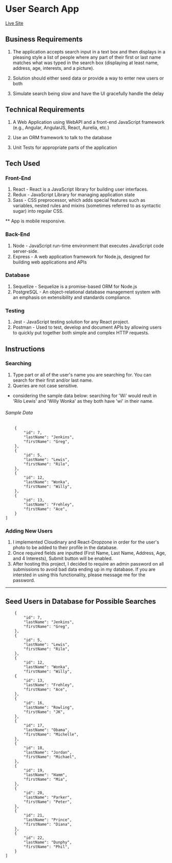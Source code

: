 # User Search App
[Live Site](https://user-search.brittanyjat.com/)

## Business Requirements
1. The application accepts search input in a text box and then displays in a pleasing style a list of people where any part of their first or last name matches what was typed in the search box (displaying at least name, address, age, interests, and a picture). 

2. Solution should either seed data or provide a way to enter new users or both

3. Simulate search being slow and have the UI gracefully handle the delay
## Technical Requirements
1. A Web Application using WebAPI and a front-end JavaScript framework (e.g., Angular, AngularJS, React, Aurelia, etc.) 

2. Use an ORM framework to talk to the database

3. Unit Tests for appropriate parts of the application
## Tech Used
### Front-End
1. React - React is a JavaScript library for building user interfaces. 
2. Redux - JavaScript Library for managing application state
3. Sass - CSS preprocessor, which adds special features such as variables, nested rules and mixins (sometimes referred to as syntactic sugar) into regular CSS. 

** App is mobile responsive.

### Back-End
1. Node - JavaScript run-time environment that executes JavaScript code server-side.
2. Express - A web application framework for Node.js, designed for building web applications and APIs

### Database
1. Sequelize - Sequelize is a promise-based ORM for Node.js
2. PostgreSQL - An object-relational database management system with an emphasis on extensibility and standards compliance.

### Testing
1. Jest - JavaScript testing solution for any React project.
2. Postman - Used to test, develop and document APIs by allowing users to quickly put together both simple and complex HTTP requests.

## Instructions

### Searching
1. Type part or all of the user's name you are searching for. You can search for their first and/or last name.
2. Queries are not case sensitive. 

+ considering the sample data below: searching for 'Wi' would reult in 'Rilo Lewis' and 'Willy Wonka' as they both have 'wi' in their name.

###### Sample Data

```[
    {
        "id": 7,
        "lastName": "Jenkins",
        "firstName": "Greg",
    },
    {
        "id": 5,
        "lastName": "Lewis",
        "firstName": "Rilo",
    },
    {
        "id": 12,
        "lastName": "Wonka",
        "firstName": "Willy",
    },
    {
        "id": 13,
        "lastName": "Frehley",
        "firstName": "Ace",
    }
]
```

### Adding New Users
1. I implemented Cloudinary and React-Dropzone in order for the user's photo to be added to their profile in the database.
2. Once required fields are inputted (First Name, Last Name, Address, Age, and 4 Interests), Submit button will be enabled. 
3. After hosting this project, I decided to require an admin password on all submissions to avoid bad data ending up in my database. If you are intersted in using this functionality, please message me for the password.
---

## Seed Users in Database for Possible Searches
```[
    {
        "id": 7,
        "lastName": "Jenkins",
        "firstName": "Greg",
    },
    {
        "id": 5,
        "lastName": "Lewis",
        "firstName": "Rilo",
    },
    {
        "id": 12,
        "lastName": "Wonka",
        "firstName": "Willy",
    {
        "id": 13,
        "lastName": "Frehley",
        "firstName": "Ace",
    },
    {
        "id": 16,
        "lastName": "Rowling",
        "firstName": "JK",
    },
    {
        "id": 17,
        "lastName": "Obama",
        "firstName": "Michelle",
    },
    {
        "id": 18,
        "lastName": "Jordan",
        "firstName": "Michael",
    },
    {
        "id": 19,
        "lastName": "Hamm",
        "firstName": "Mia",
    },
    {
        "id": 20,
        "lastName": "Parker",
        "firstName": "Peter",
    },
    {
        "id": 21,
        "lastName": "Prince",
        "firstName": "Diana",
    },
    {
        "id": 22,
        "lastName": "Dunphy",
        "firstName": "Phil",
    }
]
```